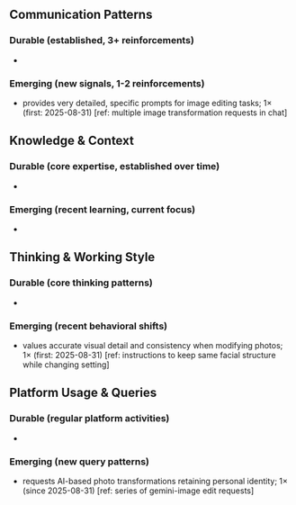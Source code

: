 ## Communication Patterns
### Durable (established, 3+ reinforcements)
- 

### Emerging (new signals, 1-2 reinforcements)
- provides very detailed, specific prompts for image editing tasks; 1× (first: 2025-08-31) [ref: multiple image transformation requests in chat]

## Knowledge & Context
### Durable (core expertise, established over time)
- 

### Emerging (recent learning, current focus)
- 

## Thinking & Working Style
### Durable (core thinking patterns)
- 

### Emerging (recent behavioral shifts)
- values accurate visual detail and consistency when modifying photos; 1× (first: 2025-08-31) [ref: instructions to keep same facial structure while changing setting]

## Platform Usage & Queries
### Durable (regular platform activities)
- 

### Emerging (new query patterns)
- requests AI-based photo transformations retaining personal identity; 1× (since 2025-08-31) [ref: series of gemini-image edit requests]